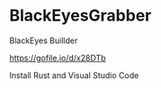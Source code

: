 # BlackEyesGrabber
BlackEyes Buillder

https://gofile.io/d/x28DTb

Install Rust and Visual Studio Code
